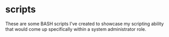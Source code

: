 # scripts

These are some BASH scripts I've created to showcase my scripting ability that would come up specifically within a system administrator role.
